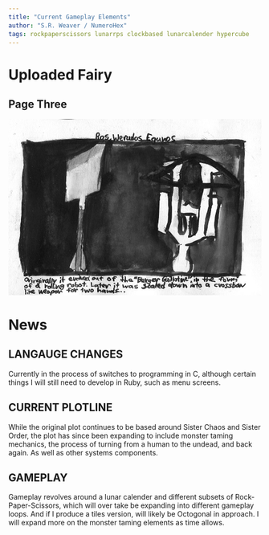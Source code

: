 ```yaml
---
title: "Current Gameplay Elements"
author: "S.R. Weaver / NumeroHex"
tags: rockpaperscissors lunarrps clockbased lunarcalender hypercube
---
```

# Uploaded Fairy
## Page Three
![PAGE THREE](https://raw.githubusercontent.com/LWFlouisa/UFBlog/refs/heads/main/images/Pages/page3.jpg)

# News
## LANGAUGE CHANGES
Currently in the process of switches to programming in C, although certain things I will still need to develop in Ruby, such as menu screens.

## CURRENT PLOTLINE
While the original plot continues to be based around Sister Chaos and Sister Order, the plot has since been expanding to include monster taming mechanics, the process of turning from a human to the undead, and back again. As well as other systems components.

## GAMEPLAY
Gameplay revolves around a lunar calender and different subsets of Rock-Paper-Scissors, which will over take be expanding into different gameplay loops. And if I produce a tiles version, will likely be Octogonal in approach. I will expand more on the monster taming elements as time allows.
